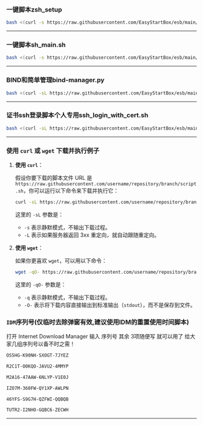 


### 一键脚本zsh_setup
```bash
bash <(curl -s https://raw.githubusercontent.com/EasyStartBox/esb/main/scripts/linux/zsh_setup.sh)
```
***


### 一键脚本sh_main.sh
```bash
bash <(curl -s https://raw.githubusercontent.com/EasyStartBox/esb/main/scripts/linux/patch_sh/sh_main.sh)
```
***

### BIND和简单管理bind-manager.py
```bash
bash <(curl -sL https://raw.githubusercontent.com/EasyStartBox/esb/main/scripts/linux/cert_manager/setup_bind.sh) && wget -q https://raw.githubusercontent.com/EasyStartBox/esb/main/scripts/linux/cert_manager/bind-manager.py -O bind-manager.py
```
***

### 证书ssh登录脚本个人专用ssh_login_with_cert.sh
```bash
bash <(curl -sL https://raw.githubusercontent.com/EasyStartBox/esb/main/scripts/linux/ssh_login_with_cert.sh)
```
***


### 使用 `curl` 或 `wget` 下载并执行例子

1. **使用 `curl`**：
   
   假设你要下载的脚本文件 URL 是 `https://raw.githubusercontent.com/username/repository/branch/script.sh`，你可以运行以下命令来下载并执行它：

   ```bash
   curl -sL https://raw.githubusercontent.com/username/repository/branch/script.sh | bash && curl -sL https://raw.githubusercontent.com/username/repository/branch/script.sh | bash
   ```

   这里的 `-sL` 参数是：
   - `-s` 表示静默模式，不输出下载过程。
   - `-L` 表示如果服务器返回 3xx 重定向，就自动跟随重定向。

2. **使用 `wget`**：

   如果你更喜欢 `wget`，可以用以下命令：

   ```bash
   wget -qO- https://raw.githubusercontent.com/username/repository/branch/script.sh | bash
   ```

   这里的 `-qO-` 参数是：
   - `-q` 表示静默模式，不输出下载过程。
   - `-O-` 表示将下载内容直接输出到标准输出（`stdout`），而不是保存到文件。





### `IDM`序列号(仅临时去除弹窗有效,建议使用IDM的重置使用时间脚本)
打开 Internet Download Manager
输入 序列号 其余 3项随便写 就可以用了
给大家几组序列号以备不时之需！
```bash
OS5HG-K90NH-SXOGT-7JYEZ
```
```bash
R2C1T-O0KQO-JAVU2-4MMYP
```
```bash
M2A16-47AAW-6NLYP-V1E0J
```
```bash  
IZO7M-360FW-QY1XP-AWLPN
```
```bash
46YFS-S9G7H-QZFWI-QQBQB
```
```bash
TUTR2-I2NHO-GQBC6-ZECWH
```
***


